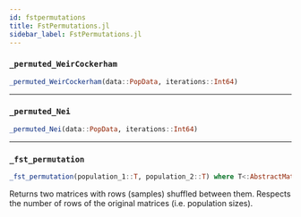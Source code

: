 ```yaml
---
id: fstpermutations
title: FstPermutations.jl
sidebar_label: FstPermutations.jl
---
```


### `_permuted_WeirCockerham`
```julia
_permuted_WeirCockerham(data::PopData, iterations::Int64)
```

----

### `_permuted_Nei`
```julia
_permuted_Nei(data::PopData, iterations::Int64)
```

---

### `_fst_permutation`
```julia
_fst_permutation(population_1::T, population_2::T) where T<:AbstractMatrix
```
Returns two matrices with rows (samples) shuffled between them. Respects the
number of rows of the original matrices (i.e. population sizes).